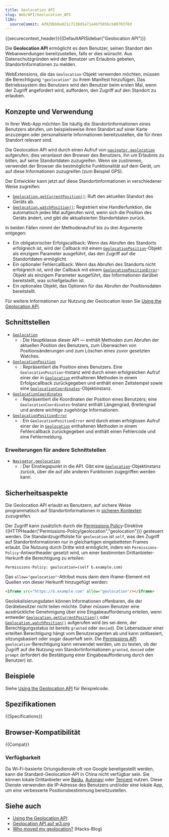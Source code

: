 ```yaml
---
title: Geolocation API
slug: Web/API/Geolocation_API
l10n:
  sourceCommit: 4d929bb0a021c7130d5a71a4bf505bcb8070378d
---
```


{{securecontext_header}}{{DefaultAPISidebar("Geolocation API")}}

Die **Geolocation API** ermöglicht es dem Benutzer, seinen Standort den Webanwendungen bereitzustellen, falls er dies wünscht. Aus Datenschutzgründen wird der Benutzer um Erlaubnis gebeten, Standortinformationen zu melden.

WebExtensions, die das `Geolocation`-Objekt verwenden möchten, müssen die Berechtigung `"geolocation"` zu ihrem Manifest hinzufügen. Das Betriebssystem des Benutzers wird den Benutzer beim ersten Mal, wenn der Zugriff angefordert wird, auffordern, den Zugriff auf den Standort zu erlauben.

## Konzepte und Verwendung

In Ihrer Web-App möchten Sie häufig die Standortinformationen eines Benutzers abrufen, um beispielsweise ihren Standort auf einer Karte anzuzeigen oder personalisierte Informationen bereitzustellen, die für ihren Standort relevant sind.

Die Geolocation API wird durch einen Aufruf von [`navigator.geolocation`](/de/docs/Web/API/Navigator/geolocation) aufgerufen; dies veranlasst den Browser des Benutzers, ihn um Erlaubnis zu bitten, auf seine Standortdaten zuzugreifen. Wenn sie zustimmen, verwendet der Browser die bestmögliche Funktionalität auf dem Gerät, um auf diese Informationen zuzugreifen (zum Beispiel GPS).

Der Entwickler kann jetzt auf diese Standortinformationen in verschiedener Weise zugreifen:

- [`Geolocation.getCurrentPosition()`](/de/docs/Web/API/Geolocation/getCurrentPosition): Ruft den aktuellen Standort des Geräts ab.
- [`Geolocation.watchPosition()`](/de/docs/Web/API/Geolocation/watchPosition): Registriert eine Handlerfunktion, die automatisch jedes Mal aufgerufen wird, wenn sich die Position des Geräts ändert, und gibt die aktualisierten Standortdaten zurück.

In beiden Fällen nimmt der Methodenaufruf bis zu drei Argumente entgegen:

- Ein obligatorischer Erfolgscallback: Wenn das Abrufen des Standorts erfolgreich ist, wird der Callback mit einem [`GeolocationPosition`](/de/docs/Web/API/GeolocationPosition)-Objekt als einzigem Parameter ausgeführt, das den Zugriff auf die Standortdaten ermöglicht.
- Ein optionaler Fehlercallback: Wenn das Abrufen des Standorts nicht erfolgreich ist, wird der Callback mit einem [`GeolocationPositionError`](/de/docs/Web/API/GeolocationPositionError)-Objekt als einzigem Parameter ausgeführt, das Informationen darüber bereitstellt, was schiefgelaufen ist.
- Ein optionales Objekt, das Optionen für das Abrufen der Positionsdaten bereitstellt.

Für weitere Informationen zur Nutzung der Geolocation lesen Sie [Using the Geolocation API](/de/docs/Web/API/Geolocation_API/Using_the_Geolocation_API).

## Schnittstellen

- [`Geolocation`](/de/docs/Web/API/Geolocation)
  - : Die Hauptklasse dieser API — enthält Methoden zum Abrufen der aktuellen Position des Benutzers, zum Überwachen von Positionsänderungen und zum Löschen eines zuvor gesetzten Watches.
- [`GeolocationPosition`](/de/docs/Web/API/GeolocationPosition)
  - : Repräsentiert die Position eines Benutzers. Eine `GeolocationPosition`-Instanz wird durch einen erfolgreichen Aufruf einer der in [`Geolocation`](/de/docs/Web/API/Geolocation) enthaltenen Methoden in einem Erfolgscallback zurückgegeben und enthält einen Zeitstempel sowie eine [`GeolocationCoordinates`](/de/docs/Web/API/GeolocationCoordinates)-Objektinstanz.
- [`GeolocationCoordinates`](/de/docs/Web/API/GeolocationCoordinates)
  - : Repräsentiert die Koordinaten der Position eines Benutzers; eine `GeolocationCoordinates`-Instanz enthält Längengrad, Breitengrad und andere wichtige zugehörige Informationen.
- [`GeolocationPositionError`](/de/docs/Web/API/GeolocationPositionError)
  - : Ein `GeolocationPositionError` wird durch einen erfolglosen Aufruf einer der in [`Geolocation`](/de/docs/Web/API/Geolocation) enthaltenen Methoden in einem Fehlercallback zurückgegeben und enthält einen Fehlercode und eine Fehlermeldung.

### Erweiterungen für andere Schnittstellen

- [`Navigator.geolocation`](/de/docs/Web/API/Navigator/geolocation)
  - : Der Einstiegspunkt in die API. Gibt eine [`Geolocation`](/de/docs/Web/API/Geolocation)-Objektinstanz zurück, über die auf alle anderen Funktionen zugegriffen werden kann.

## Sicherheitsaspekte

Die Geolocation API erlaubt es Benutzern, auf sichere Weise programmatisch auf Standortinformationen in [sicheren Kontexten](/de/docs/Web/Security/Secure_Contexts) zuzugreifen.

Der Zugriff kann zusätzlich durch die [Permissions Policy](/de/docs/Web/HTTP/Guides/Permissions_Policy)-Direktive {{HTTPHeader("Permissions-Policy/geolocation","geolocation")}} gesteuert werden.
Die Standardzugriffsliste für `geolocation` ist `self`, was den Zugriff auf Standortinformationen nur in gleichartigen eingebetteten Frames erlaubt.
Die Nutzung durch Dritte wird ermöglicht, indem ein `Permissions-Policy`-Antwortheader gesetzt wird, um einer bestimmten Drittanbieter-Herkunft die Berechtigung zu erteilen:

```http
Permissions-Policy: geolocation=(self b.example.com)
```

Das `allow="geolocation"`-Attribut muss dann dem iframe-Element mit Quellen von dieser Herkunft hinzugefügt werden:

```html
<iframe src="https://b.example.com" allow="geolocation"/></iframe>
```

Geolokalisierungsdaten können Informationen offenbaren, die der Gerätebesitzer nicht teilen möchte.
Daher müssen Benutzer eine ausdrückliche Genehmigung über eine Eingabeaufforderung erteilen, wenn entweder [`Geolocation.getCurrentPosition()`](/de/docs/Web/API/Geolocation/getCurrentPosition) oder [`Geolocation.watchPosition()`](/de/docs/Web/API/Geolocation/watchPosition) aufgerufen wird (es sei denn, der Berechtigungsstatus ist bereits `granted` oder `denied`).
Die Lebensdauer einer erteilten Berechtigung hängt vom Benutzeragenten ab und kann zeitbasiert, sitzungsbasiert oder sogar dauerhaft sein.
Die [Permissions API](/de/docs/Web/API/Permissions_API) `geolocation`-Berechtigung kann verwendet werden, um zu testen, ob der Zugriff auf die Nutzung von Standortinformationen `granted`, `denied` oder `prompt` (erfordert die Bestätigung einer Eingabeaufforderung durch den Benutzer) ist.

## Beispiele

Siehe [Using the Geolocation API](/de/docs/Web/API/Geolocation_API/Using_the_Geolocation_API#examples) für Beispielcode.

## Spezifikationen

{{Specifications}}

## Browser-Kompatibilität

{{Compat}}

### Verfügbarkeit

Da Wi-Fi-basierte Ortungsdienste oft von Google bereitgestellt werden, kann die Standard-Geolocation-API in China nicht verfügbar sein. Sie können lokale Drittanbieter wie [Baidu](https://lbsyun.baidu.com/index.php?title=jspopular/guide/geolocation), [Autonavi](https://lbs.amap.com/api/javascript-api/guide/services/geolocation#geolocation) oder [Tencent](https://lbs.qq.com/tool/component-geolocation.html) nutzen. Diese Dienste verwenden die IP-Adresse des Benutzers und/oder eine lokale App, um eine verbesserte Positionsbestimmung bereitzustellen.

## Siehe auch

- [Using the Geolocation API](/de/docs/Web/API/Geolocation_API/Using_the_Geolocation_API)
- [Geolocation API auf w3.org](https://www.w3.org/TR/geolocation/)
- [Who moved my geolocation?](https://hacks.mozilla.org/2013/10/who-moved-my-geolocation/) (Hacks-Blog)
